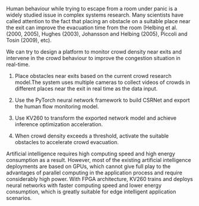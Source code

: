 Human behaviour while trying to escape from a room under panic is a widely studied issue in complex systems research. Many scientists have called attention to the fact that placing an obstacle on a suitable place near the exit can improve the evacuation time from the room (Helbing et al. (2000, 2005), Hughes (2003), Johansson and Helbing (2005), Piccoli and Tosin (2009), etc).

We can try to design a platform to monitor crowd density near exits and intervene in the crowd behaviour to improve the congestion situation in real-time.

1.  Place obstacles near exits based on the current crowd research model.The system uses multiple cameras to collect videos of crowds in different places near the exit in real time as the data input. 
    
2.  Use the PyTorch neural network framework to build CSRNet and export the human flow monitoring model. 
    
3.  Use KV260 to transform the exported network model and achieve inference optimization acceleration. 
    
4.  When crowd density exceeds a threshold, activate the suitable obstacles to accelerate crowd evacuation.

Artificial intelligence requires high computing speed and high energy consumption as a result. However, most of the existing artificial intelligence deployments are based on GPUs, which cannot give full play to the advantages of parallel computing in the application process and require considerably high power. With FPGA architecture, KV260 trains and deploys neural networks with faster computing speed and lower energy consumption, which is greatly suitable for edge intelligent application scenarios. 


